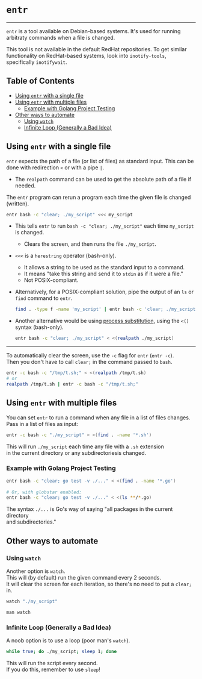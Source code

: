 # `entr`

---

`entr` is a tool available on Debian-based systems. 
It's used for running arbitraty commands when a file is changed.  

This tool is not available in the default RedHat repositories. To get similar
functionality on RedHat-based systems, look into `inotify-tools`, specifically
`inotifywait`.  


## Table of Contents
* [Using `entr` with a single file](#using-entr-with-a-single-file) 
* [Using `entr` with multiple files](#using-entr-with-multiple-files) 
    * [Example with Golang Project Testing](#example-with-golang-project-testing) 
* [Other ways to automate](#other-ways-to-automate) 
    * [Using `watch`](#using-watch) 
    * [Infinite Loop (Generally a Bad Idea)](#infinite-loop-generally-a-bad-idea) 


## Using `entr` with a single file  

`entr` expects the path of a file (or list of files) as standard input. 
This can be done with redirection `<` or with a pipe `|`.  

* The `realpath` command can be used to get the absolute path of a file if needed.  

The `entr` program can rerun a program each time the given file is changed (written).  
```bash  
entr bash -c "clear; ./my_script" <<< my_script  
```

* This tells `entr` to run `bash -c "clear; ./my_script"` each time `my_script` is changed.  
    * Clears the screen, and then runs the file `./my_script`.  
* `<<<` is a `herestring` operator (bash-only).  
    * It allows a string to be used as the standard input to a command.  
    * It means "take this string and send it to `stdin` as if it were a file."  
    * Not POSIX-compliant.  

* Alternatively, for a POSIX-compliant solution, pipe the output of an `ls` or `find` 
  command to `entr`.  
  ```bash
  find . -type f -name 'my_script' | entr bash -c 'clear; ./my_script'
  ```

* Another alternative would be using [process substitution](../bash/process_substitution.md), 
  using the `<()` syntax (bash-only).  
  ```bash
  entr bash -c "clear; ./my_script" < <(realpath ./my_script)
  ```

---  

To automatically clear the screen, use the `-c` flag for `entr` (`entr -c`).  
Then you don't have to call `clear;` in the command passed to `bash`.  
```bash  
entr -c bash -c "/tmp/t.sh;" < <(realpath /tmp/t.sh)  
# or  
realpath /tmp/t.sh | entr -c bash -c "/tmp/t.sh;"  
```

## Using `entr` with multiple files  
You can set `entr` to run a command when any file in a list of files changes.  
Pass in a list of files as input:  
```bash  
entr -c bash -c "./my_script" < <(find . -name '*.sh')  
```
This will run `./my_script` each time any file with a `.sh` extension  
in the current directory or any subdirectoriesis changed.  


### Example with Golang Project Testing  

```bash  
entr bash -c "clear; go test -v ./..." < <(find . -name '*.go')  
 
# Or, with globstar enabled:  
entr bash -c "clear; go test -v ./..." < <(ls **/*.go) 
```
The syntax `./...` is Go's way of saying "all packages in the current directory  
and subdirectories."  



## Other ways to automate  
### Using `watch`
Another option is `watch`.  
This will (by default) run the given command every 2 seconds.  
It will clear the screen for each iteration, so there's no need to put a `clear;` in.  
```bash  
watch "./my_script"  
```
`man watch`


### Infinite Loop (Generally a Bad Idea)  
A noob option is to use a loop (poor man's `watch`).  
```bash  
while true; do ./my_script; sleep 1; done  
```
This will run the script every second.  
If you do this, remember to use `sleep`!  


